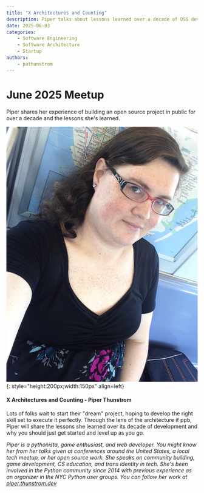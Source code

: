 ```yaml
---
title: "X Architectures and Counting"
description: Piper talks about lessons learned over a decade of OSS development
date: 2025-06-03
categories:
    - Software Engineering
    - Software Architecture
    - Startup
authors:
    - pathunstrom
---
```


# June 2025 Meetup

Piper shares her experience of building an open source project in public for over a decade and the lessons she's learned.

<!-- more -->
![Piper Thunstrom Avatar](../../assets/images/piper-thunstrom.jpg){: style="height:200px;width:150px" align=left}

#### X Architectures and Counting - Piper Thunstrom

Lots of folks wait to start their "dream" project, hoping to develop the right skill set to execute it perfectly. Through the lens of the architecture if ppb, Piper will share the lessons she learned over its decade of development and why you should just get started and level up as you go.

*Piper is a pythonista, game enthusiast, and web developer. You might know her from her talks given at conferences around the United States, a local tech meetup, or her open source work. She speaks on community building, game development, CS education, and trans identity in tech. She's been involved in the Python community since 2014 with previous experience as an organizer in the NYC Python user groups. You can follow her work at [piper.thunstrom.dev](piper.thunstrom.dev)*
